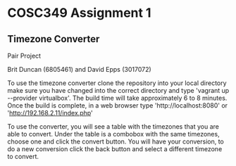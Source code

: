 # COSC349 Assignment 1
## Timezone Converter
Pair Project

Brit Duncan (6805461) and David Epps (3017072)

To use the timezone converter clone the repository into your local directory
make sure you have changed into the correct directory and type 'vagrant up --provider virtualbox'.
The build time will take approximately 6 to 8 minutes.
Once the build is complete, in a web browser type 'http://localhost:8080' or 'http://192.168.2.11/index.php'

To use the converter, you will see a table with the timezones that you are able to convert.
Under the table is a combobox with the same timezones, choose one and click the convert button.
You will have your conversion, to do a new conversion click the back button and select a different 
timezone to convert.
